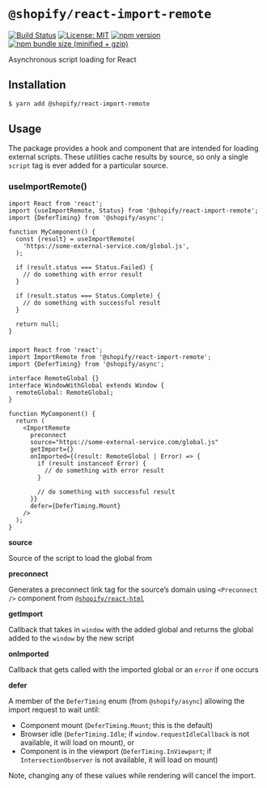 # `@shopify/react-import-remote`

[![Build Status](https://travis-ci.org/Shopify/quilt.svg?branch=master)](https://travis-ci.org/Shopify/quilt)
[![License: MIT](https://img.shields.io/badge/License-MIT-green.svg)](LICENSE.md) [![npm version](https://badge.fury.io/js/%40shopify%2Freact-import-remote.svg)](https://badge.fury.io/js/%40shopify%2Freact-import-remote.svg) [![npm bundle size (minified + gzip)](https://img.shields.io/bundlephobia/minzip/@shopify/react-import-remote.svg)](https://img.shields.io/bundlephobia/minzip/@shopify/react-import-remote.svg)

Asynchronous script loading for React

## Installation

```bash
$ yarn add @shopify/react-import-remote
```

## Usage

The package provides a hook and component that are intended for loading external scripts. These utilities cache results by source, so only a single `script` tag is ever added for a particular source.

### useImportRemote()

```tsx
import React from 'react';
import {useImportRemote, Status} from '@shopify/react-import-remote';
import {DeferTiming} from '@shopify/async';

function MyComponent() {
  const {result} = useImportRemote(
    'https://some-external-service.com/global.js',
  );

  if (result.status === Status.Failed) {
    // do something with error result
  }

  if (result.status === Status.Complete) {
    // do something with successful result
  }

  return null;
}
```

### <ImportRemote />

```tsx
import React from 'react';
import ImportRemote from '@shopify/react-import-remote';
import {DeferTiming} from '@shopify/async';

interface RemoteGlobal {}
interface WindowWithGlobal extends Window {
  remoteGlobal: RemoteGlobal;
}

function MyComponent() {
  return (
    <ImportRemote
      preconnect
      source="https://some-external-service.com/global.js"
      getImport={}
      onImported={(result: RemoteGlobal | Error) => {
        if (result instanceof Error) {
          // do something with error result
        }

        // do something with successful result
      }}
      defer={DeferTiming.Mount}
    />
  );
}
```

**source**

Source of the script to load the global from

**preconnect**

Generates a preconnect link tag for the source’s domain using `<Preconnect />` component from [`@shopify/react-html`](../react-html)

**getImport**

Callback that takes in `window` with the added global and returns the global added to the `window` by the new script

**onImported**

Callback that gets called with the imported global or an `error` if one occurs

**defer**

A member of the `DeferTiming` enum (from `@shopify/async`) allowing the import request to wait until:

- Component mount (`DeferTiming.Mount`; this is the default)
- Browser idle (`DeferTiming.Idle`; if `window.requestIdleCallback` is not available, it will load on mount), or
- Component is in the viewport (`DeferTiming.InViewport`; if `IntersectionObserver` is not available, it will load on mount)

Note, changing any of these values while rendering will cancel the import.
